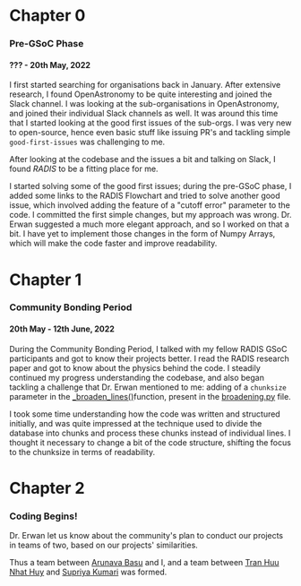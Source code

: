 # Chapter 0
### Pre-GSoC Phase
#### ??? - 20th May, 2022
I first started searching for organisations back in January. After extensive research, I found OpenAstronomy to be quite interesting and joined the Slack channel. I was looking at the sub-organisations in OpenAstronomy, and joined their individual Slack channels as well.
It was around this time that I started looking at the good first issues of the sub-orgs. I was very new to open-source, hence even basic stuff like issuing PR's and tackling simple `good-first-issues` was challenging to me.

After looking at the codebase and the issues a bit and talking on Slack, I found *RADIS* to be a fitting place for me. 

I started solving some of the good first issues; during the pre-GSoC phase, I added some links to the RADIS Flowchart and tried to solve another good issue, which involved adding the feature of a "cutoff error" parameter to the code. I committed the first simple changes, but my approach was wrong. Dr. Erwan suggested a much more elegant approach, and so I worked on that a bit. I have yet to implement those changes in the form of Numpy Arrays, which will make the code faster and improve readability.

# Chapter 1
### Community Bonding Period
#### 20th May - 12th June, 2022
During the Community Bonding Period, I talked with my fellow RADIS GSoC participants and got to know their projects better. I read the RADIS research paper and got to know about the physics behind the code. I steadily continued my progress understanding the codebase, and also began tackling a challenge that Dr. Erwan mentioned to me: adding of a `chunksize` parameter in the [_broaden_lines()](https://github.com/radis/radis/blob/b853a26b34a0b9b53670062a2214da4d134ec391/radis/lbl/broadening.py#L2115)function, present in the [broadening.py](https://github.com/radis/radis/blob/develop/radis/lbl/broadening.py) file.

I took some time understanding how the code was written and structured initially, and was quite impressed at the technique used to divide the database into chunks and process these chunks instead of individual lines. I thought it necessary to change a bit of the code structure, shifting the focus to the chunksize in terms of readability.

# Chapter 2
### Coding Begins!

Dr. Erwan let us know about the community's plan to conduct our projects in teams of two, based on our projects' similarities. 

Thus a team between [Arunava Basu](https://github.com/arunavabasu-03) and I, and a team between [Tran Huu Nhat Huy](https://github.com/TranHuuNhatHuy) and [Supriya Kumari](https://github.com/Supriya1702) was formed.